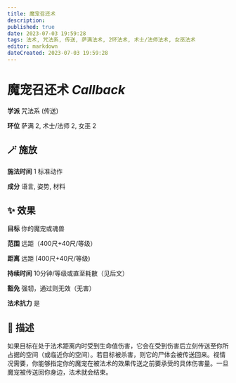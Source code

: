 ```yaml
---
title: 魔宠召还术
description: 
published: true
date: 2023-07-03 19:59:28
tags: 法术, 咒法系, 传送, 萨满法术, 2环法术, 术士/法师法术, 女巫法术
editor: markdown
dateCreated: 2023-07-03 19:59:28
---
```


# **魔宠召还术** *Callback*

**学派** 咒法系 (传送) 

**环位** 萨满 2, 术士/法师 2, 女巫 2

## 🪄 施放

**施法时间** 1 标准动作

**成分** 语言, 姿势, 材料

## ✨ 效果 

**目标** 你的魔宠或魂兽 

**范围** 远距（400尺+40尺/等级）

**距离** 远距 (400尺+40尺/等级)  

**持续时间** 10分钟/等级或直至耗散（见后文） 

**豁免** 强韧，通过则无效（无害）

**法术抗力** 是

## 📖 描述

如果目标在处于法术距离内时受到生命值伤害，它会在受到伤害后立刻传送至你所占据的空间（或临近你的空间）。若目标被杀害，则它的尸体会被传送回来。视情况需要，你能够指定你的魔宠在被法术的效果传送之前要承受的具体伤害量。一旦魔宠被传送回你身边，法术就会结束。
    